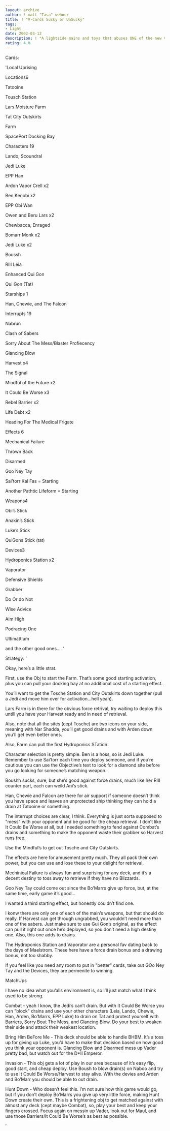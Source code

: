 ```yaml
---
layout: archive
author: ! matt "Tasa" wehner
title: ! "V-Cards Sucky or UnSucky"
tags:
- Light
date: 2002-03-12
description: ! "A lightside mains and toys that abuses ONE of the new V-Cards...the only GOOD one..."
rating: 4.0
---
```

Cards: 

'Local Uprising


Locations6

Tatooine

Tousch Station 

Lars Moisture Farm 

Tat City Outskirts

Farm

SpacePort Docking Bay


Characters 19

Lando, Scoundral

Jedi Luke

EPP Han 

Ardon Vapor Crell x2

Ben Kenobi x2

EPP Obi Wan 

Owen and Beru Lars x2

Chewbacca, Enraged 

Bomarr Monk x2

Jedi Luke x2

Boussh 

RIII Leia

Enhanced Qui Gon

Qui Gon (Tat)



Starships 1

Han, Chewie, and The Falcon



Interrupts 19

Nabrun 

Clash of Sabers 

Sorry About The Mess/Blaster Profiecency

Glancing Blow

Harvest x4

The Signal 

Mindful of the Future x2

It Could Be Worse x3

Rebel Barrier x2

Life Debt x2

Heading For The Medical Frigate



Effects 6

Mechanical Failure

Thrown Back

Disarmed

Goo Ney Tay

Sai’torr Kal Fas = Starting

Another Pathtic Lifeform = Starting


Weapons4

Obi’s Stick 

Anakin’s Stick 

Luke’s Stick

QuiGons Stick (tat)


Devices3

Hydroponics Station x2

Vaporator 


Defensive Shields

Grabber

Do Or do Not

Wise Advice

Aim High

Podracing One

Ultimattium

and the other good ones.... '

Strategy: '

Okay, here’s a little strat.


First, use the Obj to start the Farm.  That’s some good starting activation, plus you can pull your docking bay at no additional cost of a starting effect.  


You’ll want to get the Tosche Station and City Outskirts down together (pull a Jedi and move him over for activation...hell yeah).


Lars Farm is in there for the obvious force retrival, try waiting to deploy this untill you have your Harvest ready and in need of retrieval.  


Also, note that all the sites (cept Tosche) are two icons on your side, meaning with Nar Shadda, you’ll get good drains and with Arden down you’ll get even better ones.


Also, Farm can pull the first Hydroponics STation.


Character selection is pretty simple.  Ben is a hoss, so is Jedi Luke.  Remember to use Sai’torr each time you deploy someone, and if you’re cautious you can use the Objective’s text to look for a diamond site before you go looking for someone’s matching weapon.


Boushh sucks, sure, but she’s good against force drains, much like her RIII counter part, each can weild Ani’s stick.  


Han, Chewie and Falcon are there for air support if someone doesn’t think you have space and leaves an unprotected ship thinking they can hold a drain at Tatooine or something.



The interrupt choices are clear, I think.  Everything is just sorta supposed to "mess" with your opponent and be good for the cheap retrieval.  I don’t like It Could Be Worse at all, but I needed something to fend against Combat’s drains and something to make the opponent waste their grabber so Harvest runs free.


Use the Mindful’s to get out Tosche and City Outskirts.


The effects are here for amusement pretty much.  They all pack their own power, but you can use and lose these to your delight for retrieval.  


Mechinical Failure is always fun and surprising for any deck, and it’s a decent destiny to toss away to retrieve if they have no Blizzards.  

Goo Ney Tay could come out since the Bo’Marrs give up force, but, at the same time, early game it’s good...


I wanted a third starting effect, but honestly couldn’t find one.



I konw there are only one of each of the main’s weapons, but that should do really.  If Harvest can get through ungrabbed, you wouldn’t need more than one of the sabers.  Just make sure to use Gui Gon’s original, as the effect can pull it right out once he’s deployed, so you don’t need a high destiny one.  Also, this one adds to drains.


The Hydroponics Station and Vaporator are a personal fav dating back to the days of Maelstrom.  These here have a force drain bonus and a drawing bonus, not too shabby.  


If you feel like you need any room to put in "better" cards, take out GOo Ney Tay and the Devices, they are permenite to winning.


MatchUps


I have no idea what you’alls environment is, so I’ll just match what I think used to be strong.


Combat - yeah I know, the Jedi’s can’t drain.  But with It Could Be Worse you can "block" drains and use your other characters (Leia, Lando, Chewie, Han, Arden, Bo’Marrs, EPP Luke) to drain on Tat and protect yourself with Barriers, Sorry Bout The Mess, and Glancing Blow.  Do your best to weaken their side and attack their weakest location.


Bring Him BeFore Me - This deck should be able to handle BHBM.  It’s a toss up for giving up Luke, you’d have to make that decision based on how good you think your opponent is.  Glancing Blow and Disarmed mess up Vader pretty bad, but watch out for the D*II Emperor.


Invasion - This obj gets a lot of play in our area because of it’s easy flip, good start, and cheap deploy.  Use Boush to blow drain(s) on Naboo and try to use It Could Be Worse/Harvest to stay alive.  With the devies and Arden and Bo’Marr you should be able to out drain.


Hunt Down - Who doesn’t feel this.  I’m not sure how this game would go, but if you don’t deploy Bo’Marrs you give up very little force, making Hunt Down create their own.  This is a frightening obj to get matched against with almost any deck (cept maybe Combat), so, play your best and keep your fingers crossed.  Focus again on messin up Vader, look out for Maul, and use those Barriers/It Could Be Worse’s as best as possible.


'